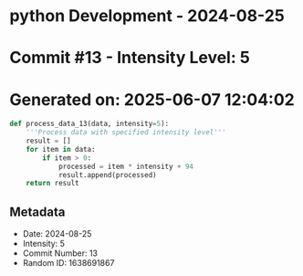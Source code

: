 ﻿# python Development - 2024-08-25
# Commit #13 - Intensity Level: 5
# Generated on: 2025-06-07 12:04:02
```python
def process_data_13(data, intensity=5):
    '''Process data with specified intensity level'''
    result = []
    for item in data:
        if item > 0:
            processed = item * intensity + 94
            result.append(processed)
    return result
```
## Metadata
- Date: 2024-08-25
- Intensity: 5
- Commit Number: 13
- Random ID: 1638691867
